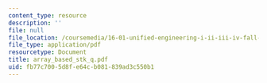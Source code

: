 ```yaml
---
content_type: resource
description: ''
file: null
file_location: /coursemedia/16-01-unified-engineering-i-ii-iii-iv-fall-2005-spring-2006/fb77c7005d8fe64cb081839ad3c550b1_array_based_stk_q.pdf
file_type: application/pdf
resourcetype: Document
title: array_based_stk_q.pdf
uid: fb77c700-5d8f-e64c-b081-839ad3c550b1
---
```

